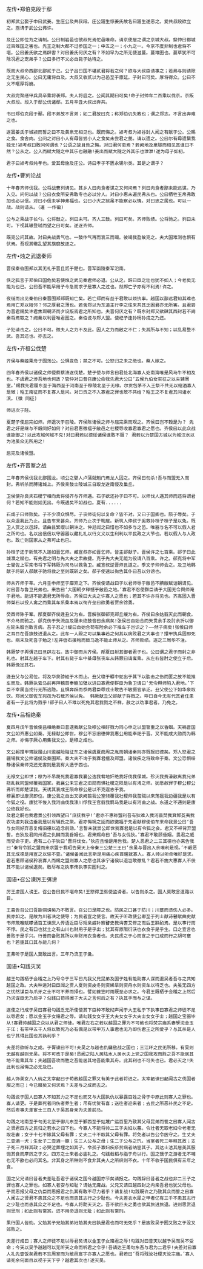 左传•郑伯克段于鄢

	初郑武公娶于申曰武姜。生庄公及共叔段。庄公寤生惊姜氏故名曰寤生遂恶之。爱共叔段欲立之。亟请于武公公弗许。
	
	及庄公即位为之请制。公曰制岩邑也虢叔死焉佗邑唯命。请京使居之谓之京城大叔。祭仲曰都城过百雉国之害也。先王之制大都不过参国之一；中五之一；小九之一。今京不度非制也君将不堪。公曰姜氏欲之焉辟害？对曰姜氏何厌之有？不如早为之所无使滋蔓。蔓难图也。蔓草犹不可除况君之宠弟乎？公曰多行不义必自毙子姑待之。
	
	既而大叔命西鄙北鄙贰于己。公子吕曰国不堪贰君将若之何？欲与大叔臣请事之；若弗与则请除之无生民心。公曰无庸将自及。大叔又收贰以为己邑至于廪延。子封曰可矣。厚将得众。公曰不义不暱厚将崩。
	
	大叔完聚缮甲兵具卒乘将袭郑。夫人将启之。公闻其期曰可矣!命子封帅车二百乘以伐京。京叛大叔段。段入于鄢公伐诸鄢。五月辛丑大叔出奔共。
	
	书曰郑伯克段于鄢。段不弟故不言弟；如二君故曰克；称郑伯讥失教也；谓之郑志。不言出奔难之也。
	
	遂寘姜氏于城颍而誓之曰不及黄泉无相见也。既而悔之。颍考叔为颍谷封人闻之有献于公。公赐之食。食舍肉。公问之对曰小人有母皆尝小人之食矣未尝君之羹。请以遗之。公曰尔有母遗繄我独无!颍考叔曰敢问何谓也？公语之故且告之悔。对曰君何患焉？若阙地及泉隧而相见其谁曰不然？公从之。公入而赋大隧之中其乐也融融!姜出而赋大隧之外其乐也泄泄!遂为母子如初。
	
	君子曰颍考叔纯孝也。爱其母施及庄公。诗曰孝子不匮永锡尔类。其是之谓乎？

左传•曹刿论战

	十年春齐师伐我。公将战曹刿请见。其乡人曰肉食者谋之又何间焉？刿曰肉食者鄙未能远谋。乃入见。问何以战？公曰衣食所安弗敢专也必以分人。对曰小惠未遍民弗从也。公曰牺牲玉帛弗敢加也必以信。对曰小信未孚神弗福也。公曰小大之狱虽不能察必以情。对曰忠之属也。可以一战。战则请从。（遍 一作徧)
	
	公与之乘战于长勺。公将鼓之。刿曰未可。齐人三鼓。刿曰可矣。齐师败绩。公将驰之。刿曰未可。下视其辙登轼而望之曰可矣。遂逐齐师。
	
	既克公问其故。对曰夫战勇气也。一鼓作气再而衰三而竭。彼竭我盈故克之。夫大国难测也惧有伏焉。吾视其辙乱望其旗靡故逐之。


左传•烛之武退秦师

	晋侯秦伯围郑以其无礼于晋且贰于楚也。晋军函陵秦军氾南。
	
	佚之狐言于郑伯曰国危矣若使烛之武见秦君师必退。公从之。辞曰臣之壮也犹不如人；今老矣无能为也已。公曰吾不能早用子今急而求子是寡人之过也。然郑亡子亦有不利焉!许之。
	
	夜缒而出见秦伯曰秦晋围郑郑既知亡矣。若亡郑而有益于君敢以烦执事。越国以鄙远君知其难也焉用亡郑以陪邻？邻之厚君之薄也。若舍郑以为东道主行李之往来共其乏困君亦无所害。且君尝为晋君赐矣许君焦瑕朝济而夕设版焉君之所知也。夫晋何厌之有？既东封郑又欲肆其西封若不阙秦将焉取之？阙秦以利晋唯君图之。秦伯说与郑人盟。使杞子逢孙杨孙戍之乃还。
	
	子犯请击之。公曰不可。微夫人之力不及此。因人之力而敝之不仁；失其所与不知；以乱易整不武。吾其还也。亦去之。

左传•齐桓公伐楚

	齐侯与蔡姬乘舟于囿荡公。公惧变色；禁之不可。公怒归之未之绝也。蔡人嫁之。
	
	四年春齐侯以诸侯之师侵蔡蔡溃遂伐楚。楚子使与师言曰君处北海寡人处南海唯是风马牛不相及也。不虞君之涉吾地也何故？管仲对曰昔召康公命我先君大公曰‘五侯九伯女实征之以夹辅周室。’赐我先君履东至于海西至于河南至于穆陵北至于无棣。尔贡包茅不入王祭不共无以缩酒寡人是徵；昭王南征而不复寡人是问。对曰贡之不入寡君之罪也敢不共给？昭王之不复君其问诸水滨。(徵 同征)
	
	师进次于陉。
	
	夏楚子使屈完如师。师退次于召陵。齐侯陈诸侯之师与屈完乘而观之。齐侯曰岂不穀是为？ 先君之好是继与不穀同好如何？对曰君惠徼福于敝邑之社稷辱收寡君寡君之愿也。齐侯曰以此众战谁能御之!以此攻城何城不克!对曰君若以德绥诸侯谁敢不服？ 君若以力楚国方城以为城汉水以为池虽众无所用之!
	
	屈完及诸侯盟。

左传•齐晋鞌之战

	二年春齐侯伐我北鄙围龙。顷公之嬖人卢蒲就魁门焉龙人囚之。齐侯曰勿杀!吾与而盟无入而封。弗听杀而膊诸城上。齐侯亲鼓士陵城三日取龙遂南侵及巢丘。
	
	卫侯使孙良夫石稷宁相向禽将侵齐与齐师遇。石子欲还孙子曰不可。以师伐人遇其师而还将谓君何？若知不能则如无出。今既遇矣不如战也。夏有......
	
	石成子曰师败矣。子不少须众惧尽。子丧师徒何以复命？皆不对。又曰子国卿也。陨子辱矣。子以众退我此乃止。且告车来甚众。齐师乃止次于鞫居。新筑人仲叔于奚救孙桓子桓子是以免。既卫人赏之以邑辞。请曲县繁缨以朝许之。仲尼闻之曰惜也不如多与之邑。唯器与名不可以假人君之所司也。名以出信信以守器器以藏礼礼以行义义以生利利以平民政之大节也。若以假人与人政也。政亡则国家从之弗可止也已。
	
	孙桓子还于新筑不入遂如晋乞师。臧宣叔亦如晋乞师。皆主郤献子。晋侯许之七百乘。郤子曰此城濮之赋也。有先君之明与先大夫之肃故捷。克于先大夫无能为役请八百乘。许之。郤克将中军士燮佐上军栾书将下军韩厥为司马以救鲁卫。臧宣叔逆晋师且道之。季文子帅师会之。及卫地韩献子将斩人郤献子驰将救之至则既斩之矣。郤子使速以徇告其仆曰吾以分谤也。
	
	师从齐师于莘。六月壬申师至于靡笄之下。齐侯使请战曰子以君师辱于敝邑不腆敝赋诘朝请见。对曰晋与鲁卫兄弟也。来告曰‘大国朝夕释憾于敝邑之地。’寡君不忍使群臣请于大国无令舆师淹于君地。能进不能退君无所辱命。齐侯曰大夫之许寡人之愿也；若其不许亦将见也。齐高固入晋师桀石以投人禽之而乘其车系桑本焉以徇齐垒曰欲勇者贾余馀勇。
	
	癸酉师陈于鞌。邴夏御齐侯逄丑父为右。晋解张御郤克郑丘缓为右。齐侯曰余姑翦灭此而朝食。不介马而驰之。郤克伤于矢流血及屦未绝鼓音曰余病矣!张侯曰自始合而矢贯余手及肘余折以御左轮朱殷岂敢言病。吾子忍之!缓曰自始合苟有险余必下推车子岂识之？——然子病矣!张侯曰师之耳目在吾旗鼓进退从之。此车一人殿之可以集事若之何其以病败君之大事也？擐甲执兵固即死也。病未及死吾子勉之!左并辔右援枹而鼓马逸不能止师从之。齐师败绩。逐之三周华不注。
	
	韩厥梦子舆谓己曰旦辟左右。故中御而从齐侯。邴夏曰射其御者君子也。公曰谓之君子而射之非礼也。射其左越于车下。射其右毙于车中綦毋张丧车从韩厥曰请寓乘。从左右皆肘之使立于后。韩厥俛定其右。
	
	逄丑父与公易位。将及华泉骖絓于木而止。丑父寝于轏中蛇出于其下以肱击之伤而匿之故不能推车而及。韩厥执絷马前再拜稽首奉觞加璧以进曰寡君使群臣为鲁卫请曰‘无令舆师陷入君地。’下臣不幸属当戎行无所逃隐。且惧奔辟而忝两君臣辱戎士敢告不敏摄官承乏。丑父使公下如华泉取饮。郑周父御佐车宛茷为右载齐侯以免。 韩厥献丑父郤献子将戮之。呼曰自今无有代其君任患者有一于此将为戮乎!郤子曰人不难以死免其君我戮之不祥。赦之以劝事君者。乃免之。

左传•吕相绝秦

	夏四月戊午晋侯使吕相绝秦曰昔逮我献公及穆公相好戮力同心申之以盟誓重之以昏姻。天祸晋国文公如齐惠公如秦。无禄献公即世。穆公不忘旧德俾我惠公用能奉祀于晋。又不能成大勋而为韩之师。亦悔于厥心用集我文公。是穆之成也。
	
	文公躬擐甲胄跋履山川逾越险阻征东之诸侯虞夏商周之胤而朝诸秦则亦既报旧德矣。郑人怒君之疆埸我文公帅诸侯及秦围郑。秦大夫不询于我寡君擅及郑盟。诸侯疾之将致命于秦。文公恐惧绥静诸侯秦师克还无害则是我有大造于西也。
	
	无禄文公即世；穆为不吊蔑死我君寡我襄公迭我肴地奸绝我好伐我保城。殄灭我费滑散离我兄弟挠乱我同盟倾覆我国家。我襄公未忘君之旧勋而惧社稷之陨是以有淆之师。犹愿赦罪于穆公穆公弗听而即楚谋我。天诱其衷成王陨命穆公是以不克逞志于我。
	穆襄即世康灵即位。康公我之自出又欲阙翦我公室倾覆我社稷帅我蝥贼以来荡摇我边疆我是以有令狐之役。康犹不悛入我河曲伐我涑川俘我王官翦我羁马我是以有河曲之战。东道之不通则是康公绝我好也。
	及君之嗣也我君景公引领西望曰‘庶抚我乎!’君亦不惠称盟利吾有狄难入我河县焚我箕郜芟夷我农功虔刘我边垂我是以有辅氏之聚。君亦悔祸之延而欲徼福于先君献穆使伯车来命我景公曰‘吾与女同好弃恶复脩旧德以追念前勋。’言誓未就景公即世我寡君是以有令狐之会。君又不祥背弃盟誓。白狄及君同州君之仇雠而我昏姻也。君来赐命曰‘吾与女伐狄。’寡君不敢顾昏姻。畏君之威而受命于吏。君有二心于狄曰‘晋将伐女。’狄应且憎是用告我。楚人恶君之二三其德也亦来告我曰‘秦背令狐之盟而来求盟于我昭告昊天上帝秦三公楚三王曰‘余虽与晋出入余唯利是视。’不榖恶其无成德是用宣之以惩不壹。’诸侯备闻此言斯是用痛心疾首暱就寡人。寡人帅以听命唯好是求。君若惠顾诸侯矜哀寡人而赐之盟则寡人之愿也其承宁诸侯以退岂敢徼乱？君若不施大惠寡人不佞其不能以诸侯退矣。敢尽布之执事俾执事实图利之。

国语•召公谏厉王弭谤

	厉王虐国人谤王。召公告曰民不堪命矣!王怒得卫巫使监谤者。以告则杀之。国人莫敢言道路以目。
	
	王喜告召公曰吾能弭谤矣乃不敢言。召公曰是障之也。防民之口甚于防川；川壅而溃伤人必多。民亦如之。是故为川者决之使导；为民者宣之使言。故天子听政使公卿至于列士献诗瞽献曲史献书师箴瞍赋矇诵百工谏庶人传语近臣尽规亲戚补察瞽史教诲耆艾修之而后王斟酌焉。是以事行而不悖。民之有口也犹土之有山川也财用于是乎出；犹其有原隰衍沃也衣食于是乎生。口之宣言也善败于是乎兴。行善而备败其所以阜财用衣食者也。夫民虑之于心而宣之于口成而行之胡可壅也？若壅其口其与能几何？
	
	王弗听于是国人莫敢出言。三年乃流王于彘。

国语•勾践灭吴

	越王勾践栖于会稽之上乃号令于三军曰凡我父兄昆弟及国子姓有能助寡人谋而退吴者吾与之共知越国之政。大夫种进对曰臣闻之贾人夏则资皮冬则资絺旱则资舟水则资车以待乏也。夫虽无四方之忧然谋臣与爪牙之士不可不养而择也。譬如蓑笠时雨既至必求之。今君王既栖于会稽之上然后乃求谋臣无乃后乎？勾践曰苟得闻子大夫之言何后之有？执其手而与之谋。
	
	遂使之行成于吴曰寡君勾践乏无所使使其下臣种不敢彻声闻于大王私于下执事曰寡君之师徒不足以辱君矣；愿以金玉子女赂君之辱。请勾践女女于王大夫女女于大夫士女女于士；越国之宝器毕从!寡君帅越国之众以从君之师徒。唯君左右之若以越国之罪为不可赦也将焚宗庙系妻孥沈金玉于江；有带甲五千人将以致死乃必有偶是以带甲万人事君也无乃即伤君王之所爱乎？与其杀是人也宁其得此国也其孰利乎？
	
	夫差将欲听与之成。子胥谏曰不可!夫吴之与越也仇讎敌战之国也；三江环之民无所移。有吴则无越有越则无吴。将不可改于是矣!员闻之陆人居陆水人居水夫上党之国我攻而胜之吾不能居其地不能乘其车；夫越国吾攻而胜之吾能居其地吾能乘其舟。此其利也不可失也已。君必灭之!失此利也虽悔之必无及已。
	
	越人饰美女八人纳之太宰嚭曰子苟赦越国之罪又有美于此者将进之。太宰嚭谏曰嚭闻古之伐国者服之而已；今已服矣又何求焉？夫差与之成而去之。
	
	勾践说于国人曰寡人不知其力之不足也而又与大国执仇以暴露百姓之骨于中原此则寡人之罪也。寡人请更。于是葬死者问伤者养生者；吊有忧贺有喜；送往者迎来者；去民之所恶补民之不足。然后卑事夫差宦士三百人于吴其身亲为夫差前马。
	
	勾践之地南至于句无北至于御儿东至于鄞西至于姑蔑广运百里乃致其父母昆弟而誓之曰寡人闻古之贤君四方之民归之若水之归下也。今寡人不能将帅二三子夫妇以蕃。令壮者无取老妇令老者无取壮妻；女子十七不嫁其父母有罪；丈夫二十不取其父母有罪。将免者以告公令医守之。生丈夫二壶酒一犬；生女子二壶酒一豚；生三人公与之母；生二子公与之饩。当室者死三年释其政；支子死三月释其政；必哭泣葬埋之如其子。令孤子寡妇疾疹贫病者纳宦其子。其达士洁其居美其服饱其食而摩厉之于义。四方之士来者必庙礼之。勾践载稻与脂于舟以行。国之孺子之游者无不哺也无不歠也必问其名。非其身之所种则不食非其夫人之所织则不衣。十年不收于国民俱有三年之食。
	
	国之父兄请曰昔者夫差耻吾君于诸侯之国今越国亦节矣请报之。勾践辞曰昔者之战也非二三子之罪也寡人之罪也。如寡人者安与知耻？请姑无庸战。父兄又请曰越四封之内亲吾君也犹父母也。子而思报父母之仇臣而思报君之仇其有敢不尽力者乎？请复战!勾践既许之乃致其众而誓之曰寡人闻古之贤君不患其众之不足也而患其志行之少耻也。今夫差衣水犀之甲者亿有三千不患其志行之少耻也而患其众之不足也。今寡人将助天灭之。吾不欲匹夫之勇也欲其旅进旅退。进则思赏退则思刑；如此则有常赏。进不用命退则无耻；如此则有常刑。
	
	果行国人皆劝。父勉其子兄勉其弟妇勉其夫曰孰是君也而可无死乎？是故败吴于囿又败之于没又郊败之。
	
	夫差行成曰；寡人之师徒不足以辱君矣请以金玉子女赂君之辱!勾践对曰昔天以越予吴而吴不受命；今天以吴予越越可以无听天之命而听君之令乎!吾请达王甬句东吾与君为二君乎!夫差对曰寡人礼先壹饭矣君若不忘周室而为敝邑宸宇亦寡人之愿也。君若曰‘吾将残汝社稷灭汝宗庙。’寡人请死余何面目以视于天下乎？越君其次也!遂灭吴。